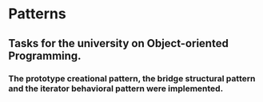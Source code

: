 # Patterns
## Tasks for the university on Object-oriented Programming.
### The prototype creational pattern, the bridge structural pattern and the iterator behavioral pattern were implemented.
